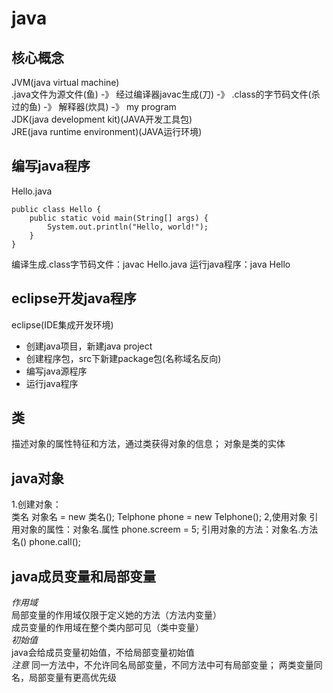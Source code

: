 # java

## 核心概念
JVM(java virtual machine)  
.java文件为源文件(鱼) -》 经过编译器javac生成(刀) -》 .class的字节码文件(杀过的鱼) -》 解释器(炊具) -》 my program  
JDK(java development kit)(JAVA开发工具包)  
JRE(java runtime environment)(JAVA运行环境)  

## 编写java程序
Hello.java
```
public class Hello {
    public static void main(String[] args) {
        System.out.println("Hello, world!");
    }
}
```
编译生成.class字节码文件：javac Hello.java
运行java程序：java Hello

## eclipse开发java程序
eclipse(IDE集成开发环境) 
- 创建java项目，新建java project
- 创建程序包，src下新建package包(名称域名反向)
- 编写java源程序
- 运行java程序

## 类
描述对象的属性特征和方法，通过类获得对象的信息；
对象是类的实体  

## java对象
1.创建对象：  
类名 对象名 = new 类名();
Telphone phone = new Telphone();
2,使用对象
引用对象的属性：对象名.属性
phone.screem = 5;
引用对象的方法：对象名.方法名()
phone.call();

## java成员变量和局部变量
*作用域*  
局部变量的作用域仅限于定义她的方法（方法内变量）  
成员变量的作用域在整个类内部可见（类中变量）  
*初始值*  
java会给成员变量初始值，不给局部变量初始值  
*注意*
同一方法中，不允许同名局部变量，不同方法中可有局部变量；
两类变量同名，局部变量有更高优先级  
